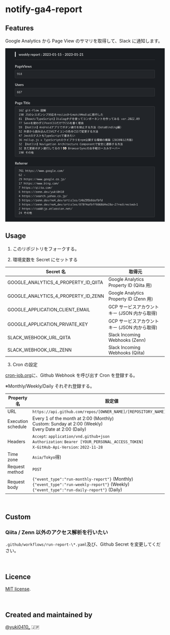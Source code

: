 # notify-ga4-report

## Features

Google Analytics から Page View のサマリを取得して、Slack に通知します。

![Slackイメージ](./figures/slack.png)

## Usage

1. このリポジトリをフォークする。

2. 環境変数を Secret にセットする

| Secret 名                            | 取得元                                       |
| ------------------------------------ | -------------------------------------------- |
| GOOGLE_ANALYTICS_4_PROPERTY_ID_QIITA | Google Analytics Property ID (Qiita 用)      |
| GOOGLE_ANALYTICS_4_PROPERTY_ID_ZENN  | Google Analytics Property ID (Zenn 用)       |
| GOOGLE_APPLICATION_CLIENT_EMAIL      | GCP サービスアカウントキー (JSON 内から取得) |
| GOOGLE_APPLICATION_PRIVATE_KEY       | GCP サービスアカウントキー (JSON 内から取得) |
| SLACK_WEBHOOK_URL_QIITA              | Slack Incoming Webhooks (Zenn)               |
| SLACK_WEBHOOK_URL_ZENN               | Slack Incoming Webhooks (Qiita)              |

3. Cron の設定

[cron-job.org](https://cron-job.org/en/)に、Github Webhook を呼び出す Cron を登録する。

※Monthly/Weekly/Daily それぞれ登録する。

| Property 名        | 設定値                                                                                                                                            |
| ------------------ | ------------------------------------------------------------------------------------------------------------------------------------------------- |
| URL                | `https://api.github.com/repos/[OWNER_NAME]/[REPOSITORY_NAME]/dispatches`                                                                          |
| Execution schedule | Every 1 of the month at 2:00 (Monthly)<br>Custom: Sunday at 2:00 (Weekly)<br>Every Date at 2:00 (Daily)                                           |
| Headers            | `Accept`: `application/vnd.github+json`<br>`Authorization`: `Bearer [YOUR_PERSONAL_ACCESS_TOKEN]`<br>`X-GitHub-Api-Version`: `2022-11-28`         |
| Time zone          | `Asia/Tokyo`得)                                                                                                                                   |
| Request method     | `POST`                                                                                                                                            |
| Request body       | `{"event_type":"run-monthly-report"}` (Monthly) <br>`{"event_type":"run-weekly-report"}` (Weekly)<br> `{"event_type":"run-daily-report"}` (Daily) |

&nbsp;

## Custom

### Qiita / Zenn 以外のアクセス解析を行いたい

`.github/workflows/run-report-\*.yaml`及び、Github Secret を変更してください。

&nbsp;

## Licence

[MIT license](https://opensource.org/licenses/MIT).

&nbsp;

## Created and maintained by

[@yuki0410\_](https://twitter.com/yuki0410_) 🇯🇵

